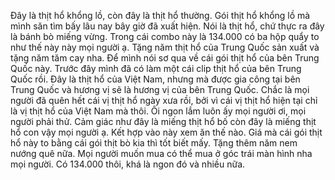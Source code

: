 Đây là thịt hổ khổng lồ, còn đây là thịt hổ thường. Gói thịt hổ khổng lồ mà mình săn tìm bấy lâu nay bây giờ đã xuất hiện. Nói là thịt hổ, chứ thực ra đây là bánh bò miếng vừng. Trong cái combo này là 134.000 có ba hộp quẩy to như thế này này mọi người ạ. Tặng năm thịt hổ của Trung Quốc sản xuất và tặng năm tăm cay nha. Để mình nói sơ qua về cái gói thịt hổ của bên Trung Quốc này. Trước đây mình đã có làm một cái clip thịt hổ của bên Trung Quốc rồi. Đây là thịt hổ của Việt Nam, nhưng mà được gia công tại bên Trung Quốc và hương vị sẽ là hương vị của bên Trung Quốc. Chắc là mọi người đã quên hết cái vị thịt hổ ngày xưa rồi, bởi vì cái vị thịt hổ hiện tại chỉ là vị thịt hổ của Việt Nam mà thôi. Ôi ngon lắm luôn ấy mọi người ơi, mọi người phải thử. Cảm giác như đây là miếng thịt hổ bố còn đây là miếng thịt hổ con vậy mọi người ạ. Kết hợp vào này xem ăn thế nào. Giá mà cái gói thịt hổ này to bằng cái gói thịt bò kia thì tốt biết mấy. Tặng thêm năm nem nướng quê nữa. Mọi người muốn mua có thể mua ở góc trái màn hình nha mọi người. Có 134.000 thôi, khá là ngon đó và nhiều nữa.